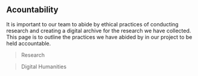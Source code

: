 ## Acountability ##
It is important to our team to abide by ethical practices of conducting research and creating a digital archive for the research we have collected. This page is to outline the practices we have abided by in our project to be held accountable.
> Research

> Digital Humanities 

